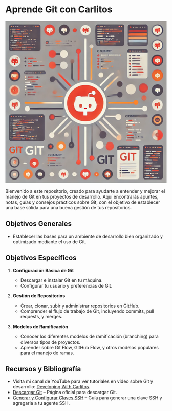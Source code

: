 # Aprende Git con Carlitos

![Header](./src/Git_01.webp)

Bienvenido a este repositorio, creado para ayudarte a entender y mejorar el manejo de Git en tus proyectos de desarrollo. Aquí encontrarás apuntes, notas, guías y consejos prácticos sobre Git, con el objetivo de establecer una base sólida para una buena gestión de tus repositorios.

## Objetivos Generales

- Establecer las bases para un ambiente de desarrollo bien organizado y optimizado mediante el uso de Git.

## Objetivos Específicos

1. **Configuración Básica de Git**
   - Descargar e instalar Git en tu máquina.
   - Configurar tu usuario y preferencias de Git.

2. **Gestión de Repositorios**
   - Crear, clonar, subir y administrar repositorios en GitHub.
   - Comprender el flujo de trabajo de Git, incluyendo commits, pull requests, y merges.

3. **Modelos de Ramificación**
   - Conocer los diferentes modelos de ramificación (branching) para diversos tipos de proyectos.
   - Aprender sobre Git Flow, GitHub Flow, y otros modelos populares para el manejo de ramas.

## Recursos y Bibliografía

- Visita mi canal de YouTube para ver tutoriales en video sobre Git y desarrollo: [Developing With Carlitos](https://www.youtube.com/@DevelopingWithCarlitos).
- [Descargar Git](https://git-scm.com/downloads) – Página oficial para descargar Git.
- [Generar y Configurar Claves SSH](https://docs.github.com/en/authentication/connecting-to-github-with-ssh/generating-a-new-ssh-key-and-adding-it-to-the-ssh-agent) – Guía para generar una clave SSH y agregarla a tu agente SSH.
